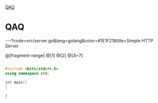 [QAQ](#QAQ)

# QAQ


---?code=src/server.go&lang=golang&color=#1E1F21&title=Simple HTTP Server

@[fragment-range]
@[1]
@[2]
@[4~7]

```cpp

#include <bits/stdc++.h>
using namespace std;

int main()
{
    
}

```

